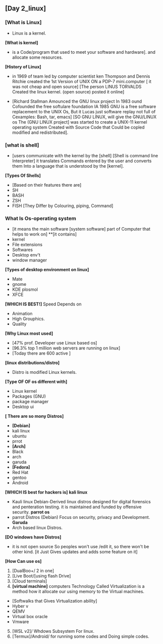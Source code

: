 ## **[Day 2_linux]**

### **[What is Linux]** 
- Linux is a kernel.

**[What is kernel]**
- is a Code/program that used to meet your software and hardware]. and allocate some resources.

**[History of Linux]**
- in 1969 of team led by computer scientist ken Thompson and Dennis Ritchie created the 1st Version of UNIX ON a PDP-7 mini.computer [ it was not cheap and open source] [The person LINUS TORVALDS Created the linux kernel. (open source) posted it online]

- [Richard Stallman Amounced the GNU linux project In 1983 ound Cofounded the free softulare foundation IA 1985 GNU is a free software replacement to the UNIX Os, But it Lucas just software replay not full of Cexamples: Bash, tar, emacs] [SO GNU LINUX, will give the GNU/LINUX os The (GNU LINUX project] was started to create a UNIX-11 kernel operating system Created with Source Code that Could be copled modified and redistributed].

### **[what is shell]**
- [users communicate with the kernel by the [shell] [Shell is command line Interpreter] it translates Commands entered by the user and converts them Into a language that is understood by the [kernel].

**[Types Of Shells]**
- [Based on their features there are]
- SH
- BASH
- ZSH
- FISH  [They Differ by Colouring, piping, Command]

### **What Is Os-operating system**
- [it means the main software [system software] part of Computer that helps to work on]
**[it contains]
- kernel
- File extensions
- Softwares
- Desktop env't
- window manager

**[Types of desktop environment on linux]**
- Mate
- gnome
- KDE plosmol
- XFCE

**[WHICH IS BEST!]** Speed Depends on
- Animation
- High Grouphics.
- Quality

**[Why Linux most used]**
- [47% prof. Developer use Linux based os]
- [96.3% top 1 million web servers are running on linux]
- [Today there are 600 active ]

**[linux distributions/distro]**
- Distro is modified Linux kernels.

**[Type OF OF os different with]**
- Linux kernel
- Packages (GNU)
- package manager
- Desktop ui

**[ There are so mony Distros]**
- **[Debian]**
- kali linux
- ubuntu
- prrot
- **[Arch]**
- Black
- arch
- garuda
- **[Fedora]**
- Red Hat
- gentoo
- Android

**[WHICH IS best for hackers is]** 
**kali linux**
- Kauli linux Debian-Derived linux distros designed for digital forensics and penteration testing. it is maintained and funded by offensive security.
**parrot os**
- parrot Distros (Debian) Focus on security, privacy and Development.
**Garuda**
- Arch based linux Distros.

**[DO windows have Distros]** 
- it is not open source So peoples won't use /edit it, so there won't be other kind. [it Just Gives updates and adds some feature on it]

**[How Can use os]**
1. [DualBoo+/ 2 in one]
2. [Live Boot/[using flash Drive]
3. [Cloud terminals]
4. **[virtual machine]** computers Technology Called Virtualization is a method how it allocate our using memory to the Virtual machines.
- [Softwalks that Gives Virtualization ability]
- Hyber v
- QEMV
- Virtual box oracle
- Vmware
5. [WSL v2]/ Whdows Subsystem For linux.
6. [Termux]/Android/ for running some codes and Doing simple codes.

